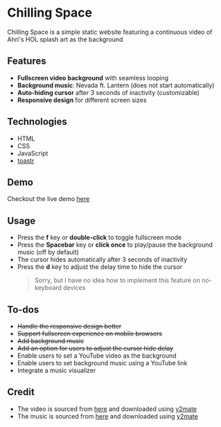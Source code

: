 # Chilling Space

Chilling Space is a simple static website featuring a continuous video of Ahri's HOL splash art as the background

## Features
- **Fullscreen video background** with seamless looping
- **Background music**: Nevada ft. Lantern (does not start automatically)
- **Auto-hiding cursor** after 3 seconds of inactivity (customizable)
- **Responsive design** for different screen sizes

## Technologies
- HTML
- CSS
- JavaScript
- [toastr](https://github.com/CodeSeven/toastr)

## Demo
Checkout the live demo [here](https://dtdong08.github.io/chilling-space)

## Usage
- Press the **f** key or **double-click** to toggle fullscreen mode
- Press the **Spacebar** key or **click once** to play/pause the background music (off by default)
- The cursor hides automatically after 3 seconds of inactivity
- Press the **d** key to adjust the delay time to hide the cursor
  > Sorry, but I have no idea how to implement this feature on no-keyboard devices

## To-dos
- ~~Handle the responsive design better~~
- ~~Support fullscreen experience on mobile browsers~~
- ~~Add background music~~
- ~~Add an option for users to adjust the cursor hide delay~~
- Enable users to set a YouTube video as the background
- Enable users to set background music using a YouTube link
- Integrate a music visualizer

## Credit
- The video is sourced from [here](https://www.youtube.com/watch?v=MRJH95ltQAU) and downloaded using [y2mate](https://www.y2mate.com)
- The music is sourced from [here](https://www.youtube.com/watch?v=IxSJzB7rAes) and downloaded using [y2mate](https://www.y2mate.com)
